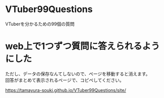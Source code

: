 # VTuber99Questions
VTuberを分かるための99個の質問

# web上で1つずつ質問に答えられるようにした
ただし、データの保存なんてしないので、ページを移動すると消えます。  
回答がまとめて表示されるページで、コピペしてください。

https://tamayura-souki.github.io/VTuber99Questions/site/
